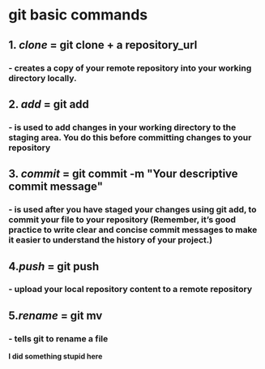 # **git basic commands**

## 1. *clone* = git clone + a repository_url 

### - creates a copy of your remote repository into your working directory locally.

## 2.  *add* = git add 

### - is used to add changes in your working directory to the staging area. You do this before committing changes to your repository

## 3.  *commit* = git commit -m "Your descriptive commit message" 

### - is used after you have staged your changes using git add, to commit your file to your repository (Remember, it’s good practice to write clear and concise commit messages to make it easier to understand the history of your project.)

## 4.*push* = git push 

### - upload your local repository content to a remote repository

## 5.*rename* = git mv 

### - tells git to rename a file

**I did something stupid here**